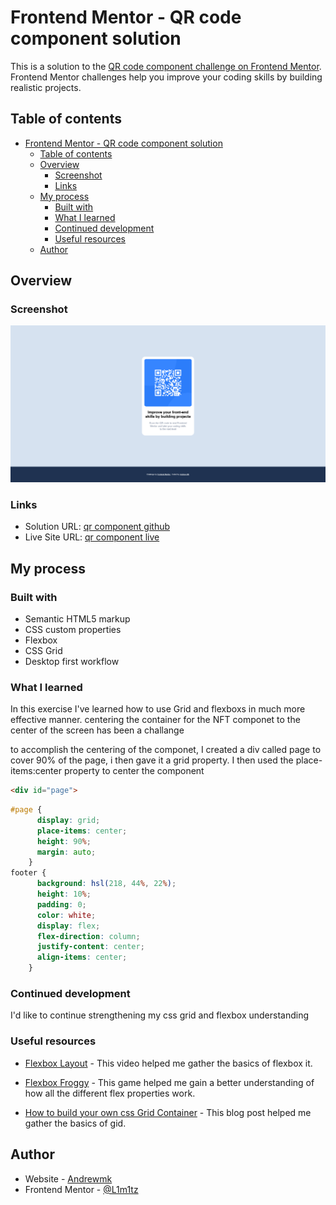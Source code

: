 # Frontend Mentor - QR code component solution

This is a solution to the [QR code component challenge on Frontend Mentor](https://www.frontendmentor.io/challenges/qr-code-component-iux_sIO_H). Frontend Mentor challenges help you improve your coding skills by building realistic projects. 

## Table of contents

- [Frontend Mentor - QR code component solution](#frontend-mentor---qr-code-component-solution)
  - [Table of contents](#table-of-contents)
  - [Overview](#overview)
    - [Screenshot](#screenshot)
    - [Links](#links)
  - [My process](#my-process)
    - [Built with](#built-with)
    - [What I learned](#what-i-learned)
    - [Continued development](#continued-development)
    - [Useful resources](#useful-resources)
  - [Author](#author)

## Overview

### Screenshot

![](./screenshot.png)

### Links

- Solution URL: [qr component github](https://github.com/L1m1tz/qr-code-component)
- Live Site URL: [qr component live](https://l1m1tz.github.io/qr-code-component/)

## My process


### Built with

- Semantic HTML5 markup
- CSS custom properties
- Flexbox
- CSS Grid
- Desktop first workflow


### What I learned

In this exercise I've learned how to use Grid and flexboxs in much more effective manner. 
centering the container for the NFT componet to the center of the screen has been a challange

to accomplish the centering of the componet,
I created a div called page to cover 90% of the page, i then gave it a grid property.
I then used the place-items:center property to center the component 



```html
<div id="page">
```
```css
#page {
      display: grid;
      place-items: center;
      height: 90%;
      margin: auto;
    }
footer {
      background: hsl(218, 44%, 22%);
      height: 10%;
      padding: 0;
      color: white;
      display: flex;
      flex-direction: column;
      justify-content: center;
      align-items: center;
    }
```




### Continued development

I'd like to continue strengthening my css grid and flexbox understanding

### Useful resources

- [Flexbox Layout](https://youtu.be/3YW65K6LcIA) - This video helped me gather the basics of flexbox it.
  
- [Flexbox Froggy](http://flexboxfroggy.com/) - This game helped me gain a better understanding of how all the different flex properties work.
  
- [How to build your own css Grid Container](https://www.udacity.com/blog/2021/06/how-to-build-your-own-css-grid-container.html) - This blog post helped me gather the basics of gid.


## Author

- Website - [Andrewmk](http://siteforge.co.za/)
- Frontend Mentor - [@L1m1tz](https://www.frontendmentor.io/profile/L1m1tz)

